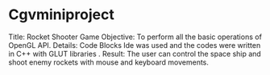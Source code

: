 # Cgvminiproject
Title: Rocket Shooter Game Objective: To perform all the basic operations of OpenGL API. Details: Code Blocks Ide was used and the codes were written in C++ with GLUT libraries . Result: The user can control the space ship and shoot enemy rockets with mouse and keyboard movements.

